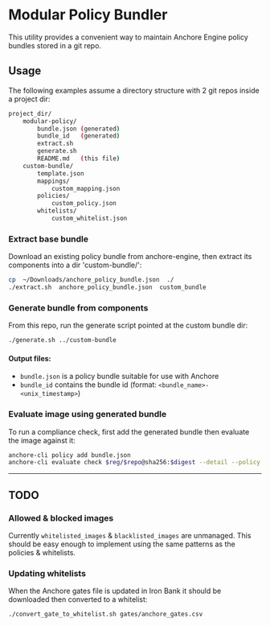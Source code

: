 # Modular Policy Bundler

This utility provides a convenient way to maintain Anchore Engine policy bundles stored in a git repo.

## Usage

The following examples assume a directory structure with 2 git repos inside a project dir:
``` bash
project_dir/
    modular-policy/
        bundle.json (generated)
        bundle_id   (generated)
        extract.sh
        generate.sh
        README.md   (this file)
    custom-bundle/
        template.json
        mappings/
            custom_mapping.json
        policies/
            custom_policy.json
        whitelists/
            custom_whitelist.json
```

### Extract base bundle

Download an existing policy bundle from anchore-engine, then extract its components into a dir 'custom-bundle/':
``` bash
cp  ~/Downloads/anchore_policy_bundle.json  ./
./extract.sh  anchore_policy_bundle.json  custom_bundle
```

### Generate bundle from components

From this repo, run the generate script pointed at the custom bundle dir:
``` bash
./generate.sh ../custom-bundle
```

#### Output files:
  - `bundle.json` is a policy bundle suitable for use with Anchore
  - `bundle_id` contains the bundle id (format: `<bundle_name>-<unix_timestamp>`)

### Evaluate image using generated bundle

To run a compliance check, first add the generated bundle then evaluate the image against it:
``` bash
anchore-cli policy add bundle.json
anchore-cli evaluate check $reg/$repo@sha256:$digest --detail --policy $(cat bundle_id)
```

---

## TODO

### Allowed & blocked images
Currently `whitelisted_images` & `blacklisted_images` are unmanaged. This should be easy enough to implement using the same patterns as the policies & whitelists.

### Updating whitelists

When the Anchore gates file is updated in Iron Bank it should be downloaded then converted to a whitelist:
``` bash
./convert_gate_to_whitelist.sh gates/anchore_gates.csv
```

